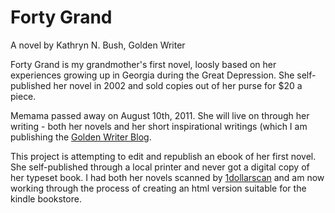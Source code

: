 Forty Grand
===========
A novel by Kathryn N. Bush, Golden Writer

Forty Grand is my grandmother's first novel, loosly based on her
experiences growing up in Georgia during the Great Depression. She
self-published her novel in 2002 and sold copies out of her purse for
$20 a piece.

Memama passed away on August 10th, 2011. She will live on through her
writing - both her novels and her short inspirational writings (which I
am publishing the [Golden Writer Blog](http://goldenwriter.caryme.com).

This project is attempting to edit and republish an ebook of her first
novel. She self-published through a local printer and never got a
digital copy of her typeset book. I had both her novels scanned by
[1dollarscan](http://1dollarscan.com) and am now working through the
process of creating an html version suitable for the kindle bookstore.

